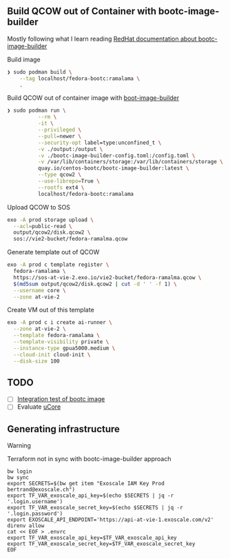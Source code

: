 ## Build QCOW out of Container with bootc-image-builder

Mostly following what I learn reading [RedHat documentation about bootc-image-builder](https://docs.redhat.com/en/documentation/red_hat_enterprise_linux/9/html/using_image_mode_for_rhel_to_build_deploy_and_manage_operating_systems/creating-bootc-compatible-base-disk-images-with-bootc-image-builder_using-image-mode-for-rhel-to-build-deploy-and-manage-operating-systems)

Build image
```sh
❯ sudo podman build \
    --tag localhost/fedora-bootc:ramalama \
    .
```

Build QCOW out of container image with [boot-image-builder](https://osbuild.org/docs/bootc/)
```sh
❯ sudo podman run \
          --rm \
          -it \
          --privileged \
          --pull=newer \
          --security-opt label=type:unconfined_t \
          -v ./output:/output \
          -v ./bootc-image-builder-config.toml:/config.toml \
          -v /var/lib/containers/storage:/var/lib/containers/storage \
          quay.io/centos-bootc/bootc-image-builder:latest \
          --type qcow2 \
          --use-librepo=True \
          --rootfs ext4 \
          localhost/fedora-bootc:ramalama
```

Upload QCOW to SOS
```sh
exo -A prod storage upload \
  --acl=public-read \
  output/qcow2/disk.qcow2 \
  sos://vie2-bucket/fedora-ramalma.qcow
```

Generate template out of QCOW
```sh
exo -A prod c template register \
  fedora-ramalama \
  https://sos-at-vie-2.exo.io/vie2-bucket/fedora-ramalma.qcow \
  $(md5sum output/qcow2/disk.qcow2 | cut -d ' ' -f 1) \
  --username core \
  --zone at-vie-2
```

Create VM out of this template
```sh
exo -A prod c i create ai-runner \
  --zone at-vie-2 \
  --template fedora-ramalama \
  --template-visibility private \
  --instance-type gpua5000.medium \
  --cloud-init cloud-init \
  --disk-size 100
```

## TODO

- [ ] [Integration test of bootc image](https://github.com/secureblue/bootc-integration-test-action)
- [ ] Evaluate [uCore](https://github.com/ublue-os/ucore)

## Generating infrastructure
> [!WARNING]
> Terraform not in sync with bootc-image-builder approach
```shell
bw login
bw sync
export SECRETS=$(bw get item "Exoscale IAM Key Prod bertrand@exoscale.ch")
export TF_VAR_exoscale_api_key=$(echo $SECRETS | jq -r '.login.username')
export TF_VAR_exoscale_secret_key=$(echo $SECRETS | jq -r '.login.password')
export EXOSCALE_API_ENDPOINT='https://api-at-vie-1.exoscale.com/v2'
direnv allow
cat << EOF > .envrc
export TF_VAR_exoscale_api_key=$TF_VAR_exoscale_api_key
export TF_VAR_exoscale_secret_key=$TF_VAR_exoscale_secret_key
EOF
```
